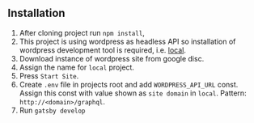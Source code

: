 ## Installation

1. After cloning project run `npm install`,
2. This project is using wordpress as headless API so installation of wordpress development tool is required, i.e. [local](https://localwp.com).
3. Download instance of wordpress site from google disc.
4. Assign the name for `local` project.
5. Press `Start Site`.
6. Create `.env` file in projects root and add `WORDPRESS_API_URL` const. Assign this const with value shown as `site domain` in `local`. Pattern: `http://<domain>/graphql`.
7. Run `gatsby develop`
